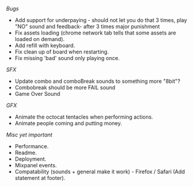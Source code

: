 *Bugs*
- Add support for underpaying - should not let you do that 3 times, play "NO" sound and feedback- after 3 times major punishment
- Fix assets loading (chrome network tab tells that some assets are loaded on demand).
- Add refill with keyboard.
- Fix clean up of board when restarting.
- Fix missing 'bad' sound only playing once.

*SFX*
- Update combo and comboBreak sounds to something more "8bit"?
- Combobreak should be more FAIL sound
- Game Over Sound

*GFX*
- Animate the octocat tentacles when performing actions.
- Animate people coming and putting money.

*Misc yet important*
- Performance.
- Readme.
- Deployment.
- Mixpanel events.
- Compatability (sounds + general make it work) - Firefox / Safari (Add statement at footer).
